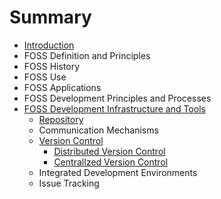 # Summary

* [Introduction](README.md)
* FOSS Definition and Principles
* FOSS History
* FOSS Use
* FOSS Applications
* FOSS Development Principles and Processes
* [FOSS Development Infrastructure and Tools](foss-development-infrastructure-and-tools.md)
  * [Repository](repository.md)
  * Communication Mechanisms
  * [Version Control](version-control.md)
    * [Distributed Version Control](version-control/distributed-version-control.md)
    * [CentralIzed Version Control](version-control/centralized-version-control.md)
  * Integrated Development Environments
  * Issue Tracking

